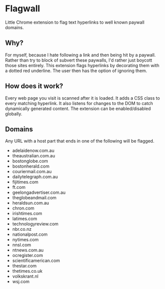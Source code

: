 # Flagwall

Little Chrome extension to flag text hyperlinks to well known paywall domains.

## Why?

For myself, because I hate following a link and then being hit by a paywall.
Rather than try to block of subvert these paywalls, I'd rather just boycott
those sites entirely. This extension flags hyperlinks by decorating them
with a dotted red underline. The user then has the option of ignoring them.

## How does it work?

Every web page you visit is scanned after it is loaded. It adds a CSS class to every matching hyperlink. It also listens for changes to the DOM to catch dynamically
generated content. The extension can be enabled/disabled globally.

## Domains

Any URL with a host part that ends in one of the following will be flagged.

- adelaidenow.com.au
- theaustralian.com.au
- bostonglobe.com
- bostonherald.com
- couriermail.com.au
- dailytelegraph.com.au
- fijitimes.com
- ft.com
- geelongadvertiser.com.au
- theglobeandmail.com
- heraldsun.com.au
- chron.com
- irishtimes.com
- latimes.com
- technologyreview.com
- nbr.co.nz
- nationalpost.com
- nytimes.com
- nnsl.com
- ntnews.com.au
- ocregister.com
- scientificamerican.com
- thestar.com
- thetimes.co.uk
- volkskrant.nl
- wsj.com